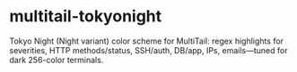# multitail-tokyonight
Tokyo Night (Night variant) color scheme for MultiTail: regex highlights for severities, HTTP methods/status, SSH/auth, DB/app, IPs, emails—tuned for dark 256-color terminals.
